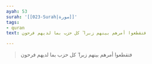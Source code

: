 ```yaml
---
ayah: 53
surah: '[[023-Surah|سورة]]'
tags:
- quran
text: فتقطعوا أمرهم بينهم زبرا ۖ كل حزب بما لديهم فرحون

---
```

> فتقطعوا أمرهم بينهم زبرا ۖ كل حزب بما لديهم فرحون
